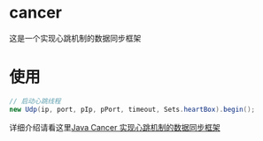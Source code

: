 # cancer
这是一个实现心跳机制的数据同步框架

# 使用
```java
// 启动心跳线程
new Udp(ip, port, pIp, pPort, timeout, Sets.heartBox).begin();
```
详细介绍请看这里[Java Cancer 实现心跳机制的数据同步框架](https://blog.csdn.net/forintiii/article/details/92446376)
